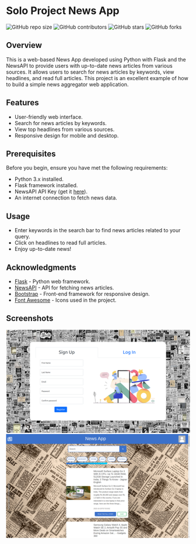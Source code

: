 # Solo Project News App

![GitHub repo size](https://img.shields.io/github/repo-size/dervishixhoni/soloprojectnewsapp)
![GitHub contributors](https://img.shields.io/github/contributors/dervishixhoni/soloprojectnewsapp)
![GitHub stars](https://img.shields.io/github/stars/dervishixhoni/soloprojectnewsapp?style=social)
![GitHub forks](https://img.shields.io/github/forks/dervishixhoni/soloprojectnewsapp?style=social)

## Overview
This is a web-based News App developed using Python with Flask and the NewsAPI to provide users with up-to-date news articles from various sources. It allows users to search for news articles by keywords, view headlines, and read full articles. This project is an excellent example of how to build a simple news aggregator web application.

## Features
- User-friendly web interface.
- Search for news articles by keywords.
- View top headlines from various sources.
- Responsive design for mobile and desktop.

## Prerequisites
Before you begin, ensure you have met the following requirements:

- Python 3.x installed.
- Flask framework installed.
- NewsAPI API Key (get it [here](https://newsapi.org/)).
- An internet connection to fetch news data.

## Usage
- Enter keywords in the search bar to find news articles related to your query.
- Click on headlines to read full articles.
- Enjoy up-to-date news!

## Acknowledgments
- [Flask](https://flask.palletsprojects.com/) - Python web framework.
- [NewsAPI](https://newsapi.org/) - API for fetching news articles.
- [Bootstrap](https://getbootstrap.com/) - Front-end framework for responsive design.
- [Font Awesome](https://fontawesome.com/) - Icons used in the project.

## Screenshots
![Screenshot 1](screenshots/screenshot1.png)
![Screenshot 2](screenshots/screenshot2.png)

